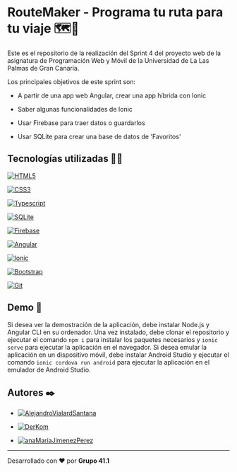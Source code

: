 # RouteMaker - Programa tu ruta para tu viaje 🗺️📍

Este es el repositorio de la realización del Sprint 4 del proyecto web de la asignatura de Programación Web y Móvil de la Universidad de La Las Palmas de Gran Canaria.

Los principales objetivos de este sprint son:

* A partir de una app web Angular, crear una app híbrida con Ionic

* Saber algunas funcionalidades de Ionic

* Usar Firebase para traer datos o guardarlos

* Usar SQLite para crear una base de datos de 'Favoritos'

## Tecnologías utilizadas 👨‍💻

[![HTML5](https://img.shields.io/badge/-HTML5-black?style=flat&logo=html5)](https://html.spec.whatwg.org/multipage/)

[![CSS3](https://img.shields.io/badge/-CSS3-black?style=flat&logo=css3&logoColor=blue)](https://www.w3.org/TR/CSS/#css)

[![Typescript](https://img.shields.io/badge/-TypeScript-black?style=flat&logo=typescript)](https://www.typescriptlang.org/)

[![SQLite](https://img.shields.io/badge/-SQLite-black?style=flat&logo=SQLite)](https://www.sqlite.org/index.html)

[![Firebase](https://img.shields.io/badge/-Firebase-black?style=flat&logo=Firebase)](https://firebase.google.com/?hl=es)

[![Angular](https://img.shields.io/badge/-Angular-black?style=flat&logo=Angular)](https://angular.io/)

[![Ionic](https://img.shields.io/badge/-Ionic-black?style=flat&logo=Ionic)](https://ionicframework.com/)

[![Bootstrap](https://img.shields.io/badge/-Bootstrap-black?style=flat&logo=bootstrap)](https://getbootstrap.com/)

[![Git](https://img.shields.io/badge/-Git-black?style=flat&logo=git)](https://git-scm.com/)

## Demo 🚀

Si desea ver la demostración de la aplicación, debe instalar Node.js y Angular CLI en su ordenador. Una vez instalado, debe clonar el repositorio y ejecutar el comando `npm i` para instalar los paquetes necesarios y `ionic serve` para ejecutar la aplicación en el navegador. Si desea emular la aplicación en un dispositivo móvil, debe instalar Android Studio y ejecutar el comando `ionic cordova run android` para ejecutar la aplicación en el emulador de Android Studio.
## Autores ✒️

* [![AlejandroVialardSantana](https://img.shields.io/badge/-AlejandroVialardSantana-black?style=flat&logo=github)](https://github.com/AlejandroVialardSantana)

* [![DerKom](https://img.shields.io/badge/-MarcosVazquezTascon-black?style=flat&logo=github)](https://github.com/DerKom)

* [![anaMariaJimenezPerez](https://img.shields.io/badge/-AnaMariaJimenezPerez-black?style=flat&logo=github)](https://github.com/anaMJimenezPerez)
---

Desarrollado con ❤️ por **Grupo 41.1**